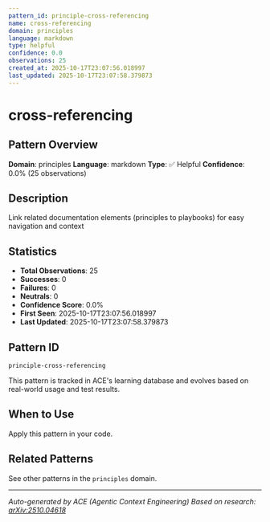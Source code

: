 ```yaml
---
pattern_id: principle-cross-referencing
name: cross-referencing
domain: principles
language: markdown
type: helpful
confidence: 0.0
observations: 25
created_at: 2025-10-17T23:07:56.018997
last_updated: 2025-10-17T23:07:58.379873
---
```

# cross-referencing

## Pattern Overview

**Domain**: principles
**Language**: markdown
**Type**: ✅ Helpful
**Confidence**: 0.0% (25 observations)

## Description

Link related documentation elements (principles to playbooks) for easy navigation and context

## Statistics

- **Total Observations**: 25
- **Successes**: 0
- **Failures**: 0
- **Neutrals**: 0
- **Confidence Score**: 0.0%
- **First Seen**: 2025-10-17T23:07:56.018997
- **Last Updated**: 2025-10-17T23:07:58.379873

## Pattern ID

```
principle-cross-referencing
```

This pattern is tracked in ACE's learning database and evolves based on real-world usage and test results.

## When to Use

Apply this pattern in your code.

## Related Patterns

See other patterns in the `principles` domain.

---

*Auto-generated by ACE (Agentic Context Engineering)*
*Based on research: [arXiv:2510.04618](https://arxiv.org/abs/2510.04618)*

